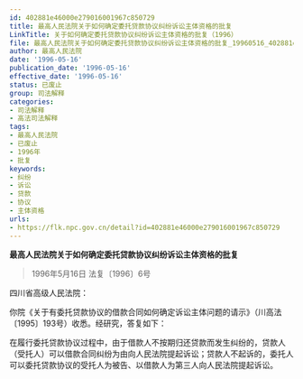 ```yaml
---
id: 402881e46000e279016001967c850729
title: 最高人民法院关于如何确定委托贷款协议纠纷诉讼主体资格的批复
LinkTitle: 关于如何确定委托贷款协议纠纷诉讼主体资格的批复（1996）
file: 最高人民法院关于如何确定委托贷款协议纠纷诉讼主体资格的批复_19960516_402881e46000e279016001967c850729.docx
author: 最高人民法院
date: '1996-05-16'
publication_date: '1996-05-16'
effective_date: '1996-05-16'
status: 已废止
group: 司法解释
categories:
- 司法解释
- 高法司法解释
tags:
- 最高人民法院
- 已废止
- 1996年
- 批复
keywords:
- 纠纷
- 诉讼
- 贷款
- 协议
- 主体资格
urls:
- https://flk.npc.gov.cn/detail?id=402881e46000e279016001967c850729
---
```


**最高人民法院关于如何确定委托贷款协议纠纷诉讼主体资格的批复**

> 1996年5月16日 法复〔1996〕6号

四川省高级人民法院：

你院《关于有委托贷款协议的借款合同如何确定诉讼主体问题的请示》（川高法〔1995〕193号）收悉。经研究，答复如下：

在履行委托贷款协议过程中，由于借款人不按期归还贷款而发生纠纷的，贷款人（受托人）可以借款合同纠纷为由向人民法院提起诉讼；贷款人不起诉的，委托人可以委托贷款协议的受托人为被告、以借款人为第三人向人民法院提起诉讼。

